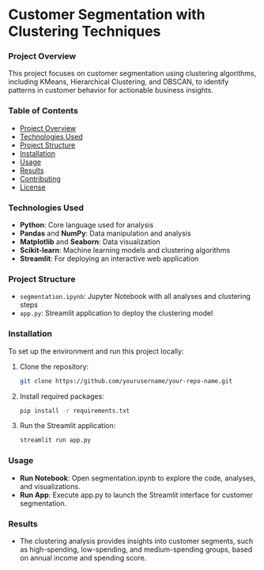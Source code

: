 # Customer Segmentation with Clustering Techniques

### Project Overview
This project focuses on customer segmentation using clustering algorithms, including KMeans, Hierarchical Clustering, and DBSCAN, to identify patterns in customer behavior for actionable business insights.

### Table of Contents
- [Project Overview](#project-overview)
- [Technologies Used](#technologies-used)
- [Project Structure](#project-structure)
- [Installation](#installation)
- [Usage](#usage)
- [Results](#results)
- [Contributing](#contributing)
- [License](#license)

### Technologies Used
- **Python**: Core language used for analysis
- **Pandas** and **NumPy**: Data manipulation and analysis
- **Matplotlib** and **Seaborn**: Data visualization
- **Scikit-learn**: Machine learning models and clustering algorithms
- **Streamlit**: For deploying an interactive web application

### Project Structure
- `segmentation.ipynb`: Jupyter Notebook with all analyses and clustering steps
- `app.py`: Streamlit application to deploy the clustering model

### Installation
To set up the environment and run this project locally:
1. Clone the repository:
   ```bash
   git clone https://github.com/yourusername/your-repo-name.git
2. Install required packages:
   ```bash
   pip install -r requirements.txt
3. Run the Streamlit application:
   ```bash
   streamlit run app.py

### Usage
- **Run Notebook**: Open segmentation.ipynb to explore the code, analyses, and visualizations.
- **Run App**: Execute app.py to launch the Streamlit interface for customer segmentation.

### Results
- The clustering analysis provides insights into customer segments, such as high-spending, low-spending, and medium-spending groups, based on annual income and spending score.
